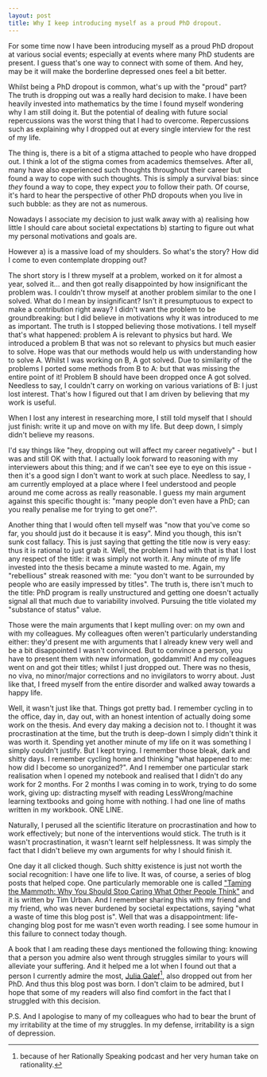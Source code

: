 ```yaml
---
layout: post
title: Why I keep introducing myself as a proud PhD dropout.
---
```


For some time now I have been introducing myself as a proud PhD dropout at
various social events; especially at events where many PhD students are
present. I guess that's one way to connect with some of them. And hey, may be
it will make the borderline depressed ones feel a bit better.

Whilst being a PhD dropout is common, what's up with the "proud" part?  The
truth is dropping out was a really hard decision to make. I have been heavily
invested into mathematics by the time I found myself wondering why I am still
doing it. But the potential of dealing with future social repercussions was the
worst thing that I had to overcome. Repercussions such as explaining why I
dropped out at every single interview for the rest of my life.

The thing is, there is a bit of a stigma attached to people who have dropped
out. I think a lot of the stigma comes from academics themselves. After all,
many have also experienced such thoughts throughout their career but found a
way to cope with such thoughts. This is simply a survival bias: since *they*
found a way to cope, they expect *you* to follow their path. Of course, it's
hard to hear the perspective of other PhD dropouts when you live in such
bubble: as they are not as numerous.

Nowadays I associate my decision to just walk away with a) realising how little
I should care about societal expectations b) starting to figure out what my
personal motivations and goals are.

However a) is a massive load of my shoulders. So what's the story? How did I
come to even contemplate dropping out?

The short story is I threw myself at a problem, worked on it for almost a year,
solved it... and then got really disappointed by how insignificant the problem
was. I couldn't throw myself at another problem similar to the one I solved.
What do I mean by insignificant? Isn't it presumptuous to expect to make a
contribution right away? I didn't want the problem to be groundbreaking: but I
did believe in motivations why it was introduced to me as important. The truth
is I stopped believing those motivations. I tell myself that's what happened:
problem A is relevant to physics but hard. We introduced a problem B that was
not so relevant to physics but much easier to solve. Hope was that our methods
would help us with understanding how to solve A. Whilst I was working on B, A
got solved. Due to similarity of the problems I ported some methods from B to A:
but that was missing the entire point of it! Problem B should have been
dropped once A got solved. Needless to say, I couldn't carry on working on
various variations of B: I just lost interest. That's how I figured out that I
am driven by believing that my work is useful.

When I lost any interest in researching more, I still told myself that I should
just finish: write it up and move on with my life. But deep down, I simply
didn't believe my reasons.

I'd say things like "hey, dropping out will affect my career negatively" - but
I was and still OK with that. I actually look forward to reasoning with my
interviewers about this thing; and if we can't see eye to eye on this issue -
then it's a good sign I don't want to work at such place. Needless to say, I am
currently employed at a place where I feel understood and people around me come
across as really reasonable. I guess my main argument against this specific
thought is: "many people don't even have a PhD; can you really penalise me for
trying to get one?".

Another thing that I would often tell myself was "now that you've come so far,
you should just do it because it is easy". Mind you though, this isn't sunk
cost fallacy. This is just saying that getting the title now is very easy: thus
it is rational to just grab it. Well, the problem I had with that is that I
lost any respect of the title: it was simply not worth it. Any minute of my
life invested into the thesis became a minute wasted to me. Again, my
"rebellious" streak reasoned with me: "you don't want to be surrounded by
people who are easily impressed by titles". The truth is, there isn't much to
the title: PhD program is really unstructured and getting one doesn't actually
signal all that much due to variability involved. Pursuing the title violated
my "substance of status" value.

Those were the main arguments that I kept mulling over: on my own and with my
colleagues. My colleagues often weren't particularly understanding either:
they'd present me with arguments that I already knew very well and be a bit
disappointed I wasn't convinced. But to convince a person, you have to present
them with new information, goddammit! And my colleagues went on and got their
titles; whilst I just dropped out. There was no thesis, no viva, no minor/major
corrections and no invigilators to worry about. Just like that, I freed myself
from the entire disorder and walked away towards a happy life.

Well, it wasn't just like that. Things got pretty bad. I remember cycling in to
the office, day in, day out, with an honest intention of actually doing some
work on the thesis. And every day making a decision not to. I thought it was
procrastination at the time, but the truth is deep-down I simply didn't think
it was worth it. Spending yet another minute of my life on it was something I
simply couldn't justify. But I kept trying. I remember those bleak, dark and
shitty days. I remember cycling home and thinking "what happened to me: how did
I become so unorganized?". And I remember one particular stark realisation when
I opened my notebook and realised that I didn't do any work for 2 months. For 2
months I was coming in to work, trying to do some work, giving up: distracting
myself with reading LessWrong/machine learning textbooks and going home with
nothing. I had one line of maths written in my workbook. ONE LINE.

Naturally, I perused all the scientific literature on procrastination and how
to work effectively; but none of the interventions would stick. The truth is it
wasn't procrastination, it wasn't learnt self helplessness. It was simply the
fact that I didn't believe my own arguments for why I should finish it.

One day it all clicked though. Such shitty existence is just not worth the
social recognition: I have one life to live. It was, of course, a series of
blog posts that helped cope. One particularly memorable one is called ["Taming
the Mammoth: Why You Should Stop Caring What Other People Think"][wbw] and it
is written by Tim Urban. And I remember sharing this with my friend and my
friend, who was never burdened by societal expectations, saying "what a waste
of time this blog post is". Well that was a disappointment: life-changing blog
post for me wasn't even worth reading. I see some humour in this failure to
connect today though.

A book that I am reading these days mentioned the following thing: knowing that
a person you admire also went through struggles similar to yours will alleviate
your suffering. And it helped me a lot when I found out that a person I
currently admire the most, [Julia Galef][galef][^1], also dropped out from her
PhD. And thus this blog post was born. I don't claim to be admired, but I hope
that some of my readers will also find comfort in the fact that I struggled
with this decision.

P.S. And I apologise to many of my colleagues who had to bear the brunt of my
irritability at the time of my struggles. In my defense, irritability is a sign
of depression.

[^1]: because of her Rationally Speaking podcast and her very human take on rationality.

[wbw]: https://waitbutwhy.com/2014/06/taming-mammoth-let-peoples-opinions-run-life.html
[galef]: https://juliagalef.com/
